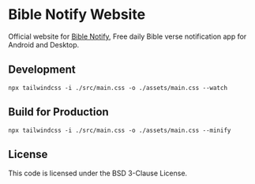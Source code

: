 # Bible Notify Website

Official website for [Bible Notify](https://github.com/BibleNotify), Free daily Bible verse notification app for Android and Desktop.


## Development

``npx tailwindcss -i ./src/main.css -o ./assets/main.css --watch``

## Build for Production

``npx tailwindcss -i ./src/main.css -o ./assets/main.css --minify``


## License

This code is licensed under the BSD 3-Clause License.